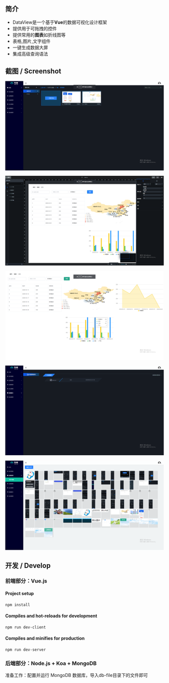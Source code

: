 
## 简介

* DataView是一个基于**Vue**的数据可视化设计框架
* 提供用于可拖拽的控件
* 提供常用的**图表**如折线图等
* 表格,图片,文字组件
* 一键生成数据大屏
* 集成高级查询语法

## 截图 / Screenshot

![image-1](./docs/pic1.png)

![image-2](./docs/pic2.png)

![image-3](./docs/pic3.png)

![image-4](./docs/pic4.png)

![image-5](./docs/pic5.png)

## 开发 / Develop

### 前端部分：Vue.js

#### Project setup

```
npm install
```

#### Compiles and hot-reloads for development

```
npm run dev-client
```

#### Compiles and minifies for production

```
npm run dev-server
```

### 后端部分：Node.js + Koa + MongoDB

准备工作：配置并运行 MongoDB 数据库，导入db-file目录下的文件即可

